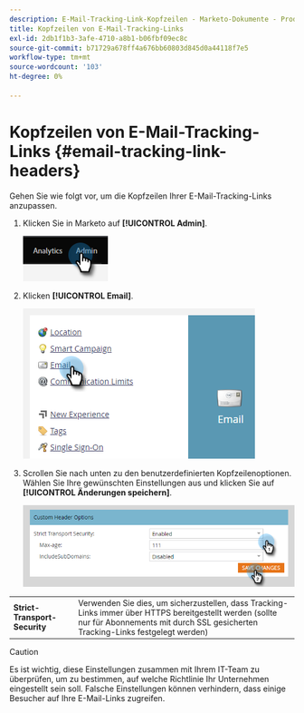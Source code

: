 ```yaml
---
description: E-Mail-Tracking-Link-Kopfzeilen - Marketo-Dokumente - Produktdokumentation
title: Kopfzeilen von E-Mail-Tracking-Links
exl-id: 2db1f1b3-3afe-4710-a8b1-b06fbf09ec8c
source-git-commit: b71729a678ff4a676bb60803d845d0a44118f7e5
workflow-type: tm+mt
source-wordcount: '103'
ht-degree: 0%

---
```


# Kopfzeilen von E-Mail-Tracking-Links {#email-tracking-link-headers}

Gehen Sie wie folgt vor, um die Kopfzeilen Ihrer E-Mail-Tracking-Links anzupassen.

1. Klicken Sie in Marketo auf **[!UICONTROL Admin]**.

   ![](assets/email-tracking-link-headers-1.png)

1. Klicken **[!UICONTROL Email]**.

   ![](assets/email-tracking-link-headers-2.png)

1. Scrollen Sie nach unten zu den benutzerdefinierten Kopfzeilenoptionen. Wählen Sie Ihre gewünschten Einstellungen aus und klicken Sie auf **[!UICONTROL Änderungen speichern]**.

   ![](assets/email-tracking-link-headers-3.png)

<table>
 <tr>
  <td><strong>Strict-Transport-Security</strong></td>
  <td>Verwenden Sie dies, um sicherzustellen, dass Tracking-Links immer über HTTPS bereitgestellt werden (sollte nur für Abonnements mit durch SSL gesicherten Tracking-Links festgelegt werden)</td>
 </tr>
</table>

>[!CAUTION]
>
>Es ist wichtig, diese Einstellungen zusammen mit Ihrem IT-Team zu überprüfen, um zu bestimmen, auf welche Richtlinie Ihr Unternehmen eingestellt sein soll. Falsche Einstellungen können verhindern, dass einige Besucher auf Ihre E-Mail-Links zugreifen.
